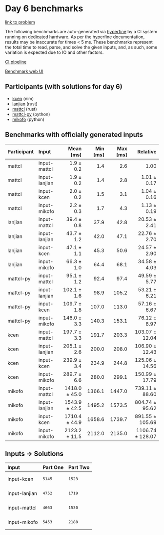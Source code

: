 # Day 6 benchmarks

[link to problem](https://adventofcode.com/2024/day/6)

The following benchmarks are auto-generated via
[hyperfine](https://github.com/sharkdp/hyperfine) by a CI system running on
dedicated hardware. As per the hyperfine documentation, results may be
inaccurate for times < 5 ms. These benchmarks represent the total time to read,
parse, and solve the given inputs, and, as such, some variation is expected due
to IO and other factors.

[CI pipeline](http://ci.papercode.net:8080/teams/main/pipelines/aoc2024)

[Benchmark web UI](https://aoc.ancalagon.black)


## Participants (with solutions for day 6)

- [kcen](https://github.com/kcen/aoc2024) (nim)
- [lanjian](https://github.com/lanjian/aoc-2024) (rust)
- [mattcl](https://github.com/mattcl/aoc2024) (rust)
- [mattcl-py](https://github.com/mattcl/aoc2024-py) (python)
- [mikofo](https://github.com/mikofo/aoc2024) (python)


## Benchmarks with officially generated inputs

| Participant | Input | Mean [ms] | Min [ms] | Max [ms] | Relative |
|:---|:---|---:|---:|---:|---:|
| mattcl | input-mattcl | 1.9 ± 0.2 | 1.4 | 2.6 | 1.00 |
| mattcl | input-lanjian | 1.9 ± 0.2 | 1.4 | 2.8 | 1.01 ± 0.17 |
| mattcl | input-kcen | 2.0 ± 0.2 | 1.5 | 3.1 | 1.04 ± 0.16 |
| mattcl | input-mikofo | 2.2 ± 0.3 | 1.7 | 4.3 | 1.13 ± 0.19 |
| lanjian | input-mattcl | 39.4 ± 0.8 | 37.9 | 42.8 | 20.53 ± 2.41 |
| lanjian | input-lanjian | 43.7 ± 1.2 | 42.0 | 47.1 | 22.76 ± 2.70 |
| lanjian | input-kcen | 47.1 ± 1.1 | 45.3 | 50.6 | 24.57 ± 2.90 |
| lanjian | input-mikofo | 66.3 ± 1.0 | 64.4 | 68.1 | 34.58 ± 4.03 |
| mattcl-py | input-mattcl | 95.1 ± 1.2 | 92.4 | 97.4 | 49.59 ± 5.77 |
| mattcl-py | input-lanjian | 102.1 ± 1.6 | 98.9 | 105.2 | 53.21 ± 6.21 |
| mattcl-py | input-kcen | 109.7 ± 1.8 | 107.0 | 113.0 | 57.16 ± 6.67 |
| mattcl-py | input-mikofo | 146.0 ± 3.3 | 140.3 | 153.1 | 76.12 ± 8.97 |
| kcen | input-mattcl | 197.7 ± 3.3 | 191.7 | 203.3 | 103.07 ± 12.04 |
| kcen | input-lanjian | 205.1 ± 2.6 | 200.0 | 208.0 | 106.90 ± 12.43 |
| kcen | input-kcen | 239.9 ± 3.4 | 234.9 | 244.8 | 125.06 ± 14.56 |
| kcen | input-mikofo | 289.7 ± 6.6 | 280.0 | 299.1 | 150.99 ± 17.79 |
| mikofo | input-mattcl | 1418.0 ± 45.0 | 1366.1 | 1447.0 | 739.11 ± 88.60 |
| mikofo | input-lanjian | 1543.9 ± 42.5 | 1495.2 | 1573.5 | 804.74 ± 95.62 |
| mikofo | input-kcen | 1710.4 ± 44.9 | 1658.6 | 1739.7 | 891.55 ± 105.69 |
| mikofo | input-mikofo | 2123.2 ± 11.5 | 2112.0 | 2135.0 | 1106.74 ± 128.07 |


## Inputs -> Solutions

| Input | Part One | Part Two |
|:---|:---|:---|
|input-kcen|<pre>5145</pre>|<pre>1523</pre>|
|input-lanjian|<pre>4752</pre>|<pre>1719</pre>|
|input-mattcl|<pre>4663</pre>|<pre>1530</pre>|
|input-mikofo|<pre>5453</pre>|<pre>2188</pre>|